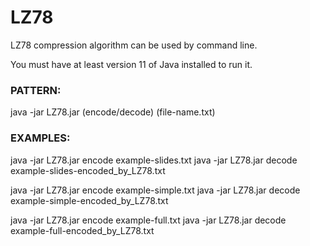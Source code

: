 # LZ78
LZ78 compression algorithm can be used by command line.

You must have at least version 11 of Java installed to run it.


### PATTERN:
java -jar LZ78.jar (encode/decode) (file-name.txt)


### EXAMPLES:
java -jar LZ78.jar encode example-slides.txt
java -jar LZ78.jar decode example-slides-encoded_by_LZ78.txt

java -jar LZ78.jar encode example-simple.txt
java -jar LZ78.jar decode example-simple-encoded_by_LZ78.txt

java -jar LZ78.jar encode example-full.txt
java -jar LZ78.jar decode example-full-encoded_by_LZ78.txt
